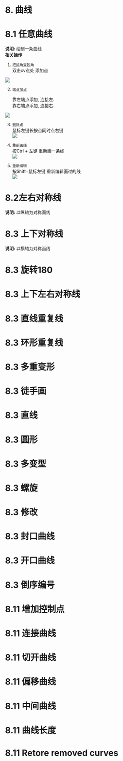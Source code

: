 # 8. 曲线  

# 8.1 任意曲线
**说明:** 绘制一条曲线  
**相关操作**  

1. `把弧角变锐角`  
双击cv点处 添加点 

![](https://oss.6200052.xyz:44/mddata/ls/2022/11/11/202211112305426.gif)  

2. `端点加点`   

    靠左端点添加, 连接左.  
    靠右端点添加, 连接右.  

![](https://oss.6200052.xyz:44/mddata/ls/2022/11/11/202211112300676.gif)  



3. `删除点`  
    鼠标左键长按点同时点右键  
![](https://oss.6200052.xyz:44/mddata/ls/2022/11/11/202211112302439.gif)  

4. `重新画线`  
按Ctrl + 左键 重新画一条线  
![](https://oss.6200052.xyz:44/mddata/ls/2022/11/11/202211112310864.gif)  

5. `重新编辑`  
    按Shift+鼠标左键 重新编辑画过的线    
![](https://oss.6200052.xyz:44/mddata/ls/2022/11/11/202211112312297.gif)  


# 8.2左右对称线  
**说明:** 以纵轴为对称画线
# 8.3 上下对称线
**说明:** 以横轴为对称画线
# 8.3 旋转180

# 8.3 上下左右对称线

# 8.3 直线重复线  

# 8.3 环形重复线  

# 8.3 多重变形  

# 8.3 徒手画  

# 8.3 直线
# 8.3 圆形
# 8.3 多变型
# 8.3 螺旋
# 8.3 修改
# 8.3 封口曲线
# 8.3 开口曲线
# 8.3 倒序编号
# 8.11 增加控制点
# 8.11 连接曲线
# 8.11 切开曲线
# 8.11 偏移曲线
# 8.11 中间曲线
# 8.11 曲线长度
# 8.11 Retore removed curves  